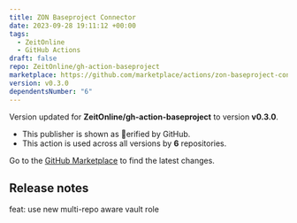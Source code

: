 ```yaml
---
title: ZON Baseproject Connector
date: 2023-09-28 19:11:12 +00:00
tags:
  - ZeitOnline
  - GitHub Actions
draft: false
repo: ZeitOnline/gh-action-baseproject
marketplace: https://github.com/marketplace/actions/zon-baseproject-connector
version: v0.3.0
dependentsNumber: "6"
---
```



Version updated for **ZeitOnline/gh-action-baseproject** to version **v0.3.0**.
- This publisher is shown as erified by GitHub.
- This action is used across all versions by **6** repositories.

Go to the [GitHub Marketplace](https://github.com/marketplace/actions/zon-baseproject-connector) to find the latest changes.

## Release notes

feat: use new multi-repo aware vault role

